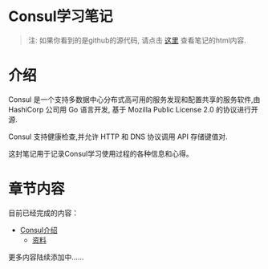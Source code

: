 Consul学习笔记
============

> 注: 如果你看到的是github的源代码, 请点击 [这里](http://skyao.github.io/leaning-consul/) 查看笔记的html内容.

# 介绍

Consul 是一个支持多数据中心分布式高可用的服务发现和配置共享的服务软件,由 HashiCorp 公司用 Go 语言开发, 基于 Mozilla Public License 2.0 的协议进行开源.

Consul 支持健康检查,并允许 HTTP 和 DNS 协议调用 API 存储键值对.

这封笔记用于记录Consul学习使用过程的各种信息和心得。

# 章节内容

目前已经完成的内容：

* [Consul介绍](introduction/index.md)
	* [资料](introduction/data.md)

更多内容陆续添加中......

